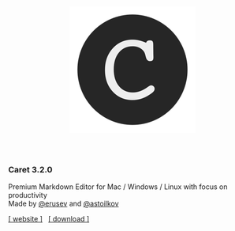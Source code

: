<h1 align="center">
  <br>
  <br>
  <img src="./static/app-icon.png">
  <br>
  <br>
</h1>

### Caret 3.2.0

Premium Markdown Editor for Mac / Windows / Linux with focus on productivity
<br>
Made by [@erusev](https://github.com/erusev) and [@astoilkov](https://github.com/astoilkov)

[[ website ]](https://caret.io)&nbsp;&nbsp; [[ download ]](https://github.com/careteditor/caret/releases/latest)

